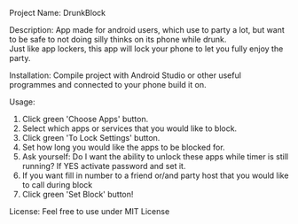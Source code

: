 Project Name: DrunkBlock

Description: App made for android users, which use to party a lot, but want to be safe to not doing silly thinks on its phone while drunk.  
             Just like app lockers, this app will lock your phone to let you fully enjoy the party.
             
Installation: Compile project with Android Studio or other useful programmes and connected to your phone build it on.

Usage:
1. Click green 'Choose Apps' button.
2. Select which apps or services that you would like to block.
3. Click green 'To Lock Settings' button.
4. Set how long you would like the apps to be blocked for.
5. Ask yourself:
        Do I want the ability to unlock these apps while timer is still running?
        If YES activate password and set it.
6. If you want fill in number to a friend or/and party host that you would like to call during block
7. Click green 'Set Block' button!

License:
Feel free to use under MIT License
